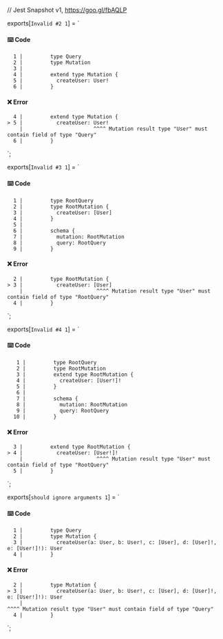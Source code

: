 // Jest Snapshot v1, https://goo.gl/fbAQLP

exports[`Invalid #2 1`] = `
#### ⌨️ Code

      1 |         type Query
      2 |         type Mutation
      3 |
      4 |         extend type Mutation {
      5 |           createUser: User!
      6 |         }

#### ❌ Error

      4 |         extend type Mutation {
    > 5 |           createUser: User!
        |                       ^^^^ Mutation result type "User" must contain field of type "Query"
      6 |         }
`;

exports[`Invalid #3 1`] = `
#### ⌨️ Code

      1 |         type RootQuery
      2 |         type RootMutation {
      3 |           createUser: [User]
      4 |         }
      5 |
      6 |         schema {
      7 |           mutation: RootMutation
      8 |           query: RootQuery
      9 |         }

#### ❌ Error

      2 |         type RootMutation {
    > 3 |           createUser: [User]
        |                        ^^^^ Mutation result type "User" must contain field of type "RootQuery"
      4 |         }
`;

exports[`Invalid #4 1`] = `
#### ⌨️ Code

       1 |         type RootQuery
       2 |         type RootMutation
       3 |         extend type RootMutation {
       4 |           createUser: [User!]!
       5 |         }
       6 |
       7 |         schema {
       8 |           mutation: RootMutation
       9 |           query: RootQuery
      10 |         }

#### ❌ Error

      3 |         extend type RootMutation {
    > 4 |           createUser: [User!]!
        |                        ^^^^ Mutation result type "User" must contain field of type "RootQuery"
      5 |         }
`;

exports[`should ignore arguments 1`] = `
#### ⌨️ Code

      1 |         type Query
      2 |         type Mutation {
      3 |           createUser(a: User, b: User!, c: [User], d: [User]!, e: [User!]!): User
      4 |         }

#### ❌ Error

      2 |         type Mutation {
    > 3 |           createUser(a: User, b: User!, c: [User], d: [User]!, e: [User!]!): User
        |                                                                              ^^^^ Mutation result type "User" must contain field of type "Query"
      4 |         }
`;

